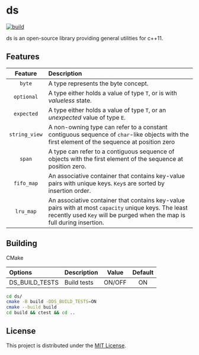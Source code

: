 # ds

[![build](https://github.com/Ramirisu/ds/actions/workflows/build_matrix.yml/badge.svg)](https://github.com/Ramirisu/ds/actions/workflows/build_matrix.yml)

ds is an open-source library providing general utilities for c++11.

## Features

|    Feature    | Description                                                                                                                                                                     |
| :-----------: | :------------------------------------------------------------------------------------------------------------------------------------------------------------------------------ |
|    `byte`     | A type represents the byte concept.                                                                                                                                             |
|  `optional`   | A type either holds a value of type `T`, or is with *valueless* state.                                                                                                          |
|  `expected`   | A type either holds a value of type `T`, or an *unexpected* value of type `E`.                                                                                                  |
| `string_view` | A non-owning type can refer to a constant contiguous sequence of `char`-like objects with the first element of the sequence at position zero                                    |
|    `span`     | A type can refer to a contiguous sequence of objects with the first element of the sequence at position zero.                                                                   |
|  `fifo_map`   | An associative container that contains key-value pairs with unique keys. `Key`s are sorted by insertion order.                                                                  |
|   `lru_map`   | An associative container that contains key-value pairs with at most `capacity` unique keys. The least recently used `Key` will be purged when the map is full during insertion. |

## Building

CMake

| Options        | Description | Value  | Default |
| :------------- | :---------- | :----: | :-----: |
| DS_BUILD_TESTS | Build tests | ON/OFF |   ON    |

```sh
cd ds/
cmake -B build -DDS_BUILD_TESTS=ON
cmake --build build
cd build && ctest && cd ..
```

## License

This project is distributed under the [MIT License](https://github.com/Ramirisu/ds/blob/main/LICENSE).

